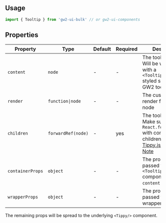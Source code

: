 ## Usage

```js
import { Tooltip } from 'gw2-ui-bulk' // or gw2-ui-components
```

## Properties

| Property         | Type               | Default | Required | Description                                                                                                                                                                  |
| ---------------- | ------------------ | ------- | -------- | ---------------------------------------------------------------------------------------------------------------------------------------------------------------------------- |
| `content`        | `node`             | -       | -        | The tooltip content. Will be wrapped with a `<TooltipContainer/>` styled similar to the GW2 tooltips                                                                         |
| `render`         | `function\|node`   | -       | -        | The custom tooltip render function or node                                                                                                                                   |
| `children`       | `forwardRef(node)` | -       | yes      | The tooltip trigger. Make sure to use `React.forwardRef` with component children. See [Tippy.js for React Note](https://github.com/atomiks/tippyjs-react#component-children) |
| `containerProps` | `object`           | -       | -        | The properties passed to the `<TooltipContainer/>` component if `content` is provided                                                                                        |
| `wrapperProps`   | `object`           | -       | -        | The properties passed to the tooltip wrapper element                                                                                                                         |

The remaining props will be spread to the underlying `<Tippy/>` component.
